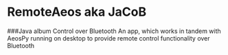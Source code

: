 RemoteAeos aka JaCoB
====================
###Java album Control over Bluetooth
An app, which works in tandem with AeosPy running on desktop to provide remote control functionality over Bluetooth
